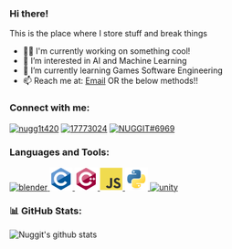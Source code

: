 ### Hi there! 

This is the place where I store stuff and break things 

- :weight_lifting_man: I'm currently working on something cool!
- 👀 I’m interested in AI and Machine Learning
- 🌱 I’m currently learning Games Software Engineering
- 📫 Reach me at: [Email](mailto:Lolkatz02@gmail.com) OR the below methods!!

<h3 align="left">Connect with me:</h3>
<p align="left">
<a href="https://twitter.com/nugg1t420" target="blank"><img align="center" src="https://raw.githubusercontent.com/rahuldkjain/github-profile-readme-generator/master/src/images/icons/Social/twitter.svg" alt="nugg1t420" height="30" width="40" /></a>
<a href="https://stackoverflow.com/users/17773024" target="blank"><img align="center" src="https://raw.githubusercontent.com/rahuldkjain/github-profile-readme-generator/master/src/images/icons/Social/stack-overflow.svg" alt="17773024" height="30" width="40" /></a>
<a href="https://discord.gg/NUGGIT#6969" target="blank"><img align="center" src="https://raw.githubusercontent.com/rahuldkjain/github-profile-readme-generator/master/src/images/icons/Social/discord.svg" alt="NUGGIT#6969" height="30" width="40" /></a>
</p>


<h3 align="left">Languages and Tools:</h3>
<p align="left"> <a href="https://www.blender.org/" target="_blank" rel="noreferrer"> <img src="https://download.blender.org/branding/community/blender_community_badge_white.svg" alt="blender" width="40" height="40"/> </a> <a href="https://www.cprogramming.com/" target="_blank" rel="noreferrer"> <img src="https://raw.githubusercontent.com/devicons/devicon/master/icons/c/c-original.svg" alt="c" width="40" height="40"/> </a> <a href="https://www.w3schools.com/cpp/" target="_blank" rel="noreferrer"> <img src="https://raw.githubusercontent.com/devicons/devicon/master/icons/cplusplus/cplusplus-original.svg" alt="cplusplus" width="40" height="40"/> </a> <a href="https://developer.mozilla.org/en-US/docs/Web/JavaScript" target="_blank" rel="noreferrer"> <img src="https://raw.githubusercontent.com/devicons/devicon/master/icons/javascript/javascript-original.svg" alt="javascript" width="40" height="40"/> </a> <a href="https://www.python.org" target="_blank" rel="noreferrer"> <img src="https://raw.githubusercontent.com/devicons/devicon/master/icons/python/python-original.svg" alt="python" width="40" height="40"/> </a> <a href="https://unity.com/" target="_blank" rel="noreferrer"> <img src="https://www.vectorlogo.zone/logos/unity3d/unity3d-icon.svg" alt="unity" width="40" height="40"/> </a> </p>


### 📊 GitHub Stats:
![Nuggit's github stats](https://github-readme-stats.vercel.app/api?username=IAmNuggit&show_icons=true&theme=dracula&count_private=true&include_all_commits=true&hide=contribs,issues,stars)




[twitter]: https://twitter.com/NUGG1T420
<!---
IAmNuggit/IAmNuggit is a ✨ special ✨ repository because its `README.md` (this file) appears on your GitHub profile.
You can click the Preview link to take a look at your changes.
--->
